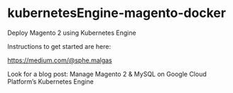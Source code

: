 # kubernetesEngine-magento-docker
Deploy Magento 2 using Kubernetes Engine

Instructions to get started are here:

https://medium.com/@sphe.malgas

Look for a blog post: Manage Magento 2 & MySQL on Google Cloud Platform’s Kubernetes Engine
